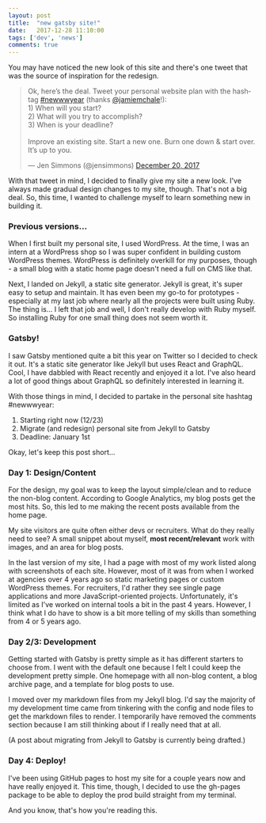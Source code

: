 ```yaml
---
layout: post
title:  "new gatsby site!"
date:   2017-12-28 11:10:00
tags: ['dev', 'news']
comments: true
---
```


You may have noticed the new look of this site and there's one tweet that was the source of inspiration for the redesign.

<blockquote class="twitter-tweet" data-conversation="none" data-lang="en"><p lang="en" dir="ltr">Ok, here’s the deal. Tweet your personal website plan with the hashtag <a href="https://twitter.com/hashtag/newwwyear?src=hash&amp;ref_src=twsrc%5Etfw">#newwwyear</a> (thanks <a href="https://twitter.com/jamiemchale?ref_src=twsrc%5Etfw">@jamiemchale</a>!):<br>1) When will you start?<br>2) What will you try to accomplish?<br>3) When is your deadline? <br><br>Improve an existing site. Start a new one. Burn one down &amp; start over. It’s up to you.</p>&mdash; Jen Simmons (@jensimmons) <a href="https://twitter.com/jensimmons/status/943323088405581824?ref_src=twsrc%5Etfw">December 20, 2017</a></blockquote>
<script async src="https://platform.twitter.com/widgets.js" charset="utf-8"></script>


With that tweet in mind, I decided to finally give my site a new look. I've always made gradual design changes to my site, though. That's not a big deal. So, this time, I wanted to challenge myself to learn something new in building it.

### Previous versions...
When I first built my personal site, I used WordPress. At the time, I was an intern at a WordPress shop so I was super confident in building custom WordPress themes. WordPress is definitely overkill for my purposes, though - a small blog with a static home page doesn't need a full on CMS like that.

Next, I landed on Jekyll, a static site generator. Jekyll is great, it's super easy to setup and maintain. It has even been my go-to for prototypes - especially at my last job where nearly all the projects were built using Ruby. The thing is... I left that job and well, I don't really develop with Ruby myself. So installing Ruby for one small thing does not seem worth it. 

### Gatsby! 
I saw Gatsby mentioned quite a bit this year on Twitter so I decided to check it out. It's a static site generator like Jekyll but uses React and GraphQL. Cool, I have dabbled with React recently and enjoyed it a lot. I've also heard a lot of good things about GraphQL so definitely interested in learning it.

With those things in mind, I decided to partake in the personal site hashtag #newwwyear:

1. Starting right now (12/23)
2. Migrate (and redesign) personal site from Jekyll to Gatsby
3. Deadline: January 1st

Okay, let's keep this post short...

### Day 1: Design/Content

For the design, my goal was to keep the layout simple/clean and to reduce the non-blog content. According to Google Analytics, my blog posts get the most hits. So, this led to me making the recent posts available from the home page.

My site visitors are quite often either devs or recruiters. What do they really need to see? A small snippet about myself, **most recent/relevant** work with images, and an area for blog posts. 

In the last version of my site, I had a page with most of my work listed along with screenshots of each site. However, most of it was from when I worked at agencies over 4 years ago so static marketing pages or custom WordPress themes. For recruiters, I'd rather they see single page applications and more JavaScript-oriented projects. Unfortunately, it's limited as I've worked on internal tools a bit in the past 4 years. However, I think what I do have to show is a bit more telling of my skills than something from 4 or 5 years ago.

### Day 2/3: Development

Getting started with Gatsby is pretty simple as it has different starters to choose from. I went with the default one because I felt I could keep the development pretty simple. One homepage with all non-blog content, a blog archive page, and a template for blog posts to use. 

I moved over my markdown files from my Jekyll blog. I'd say the majority of my development time came from tinkering with the config and node files to get the markdown files to render. I temporarily have removed the comments section because I am still thinking about if I really need that at all.

(A post about migrating from Jekyll to Gatsby is currently being drafted.)

### Day 4: Deploy!

I've been using GitHub pages to host my site for a couple years now and have really enjoyed it. This time, though, I decided to use the <span class="code-inline">gh-pages</span> package to be able to deploy the prod build straight from my terminal. 

And you know, that's how you're reading this. 